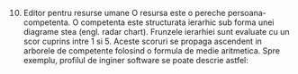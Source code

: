 10. Editor pentru resurse umane
O resursa este o pereche persoana-competenta. O competenta este structurata
ierarhic sub forma unei diagrame stea (engl. radar chart). Frunzele ierarhiei sunt
evaluate cu un scor cuprins intre 1 si 5. Aceste scoruri se propaga ascendent in arborele
de competente folosind o formula de medie aritmetica. Spre exemplu, profilul de
inginer software se poate descrie astfel: